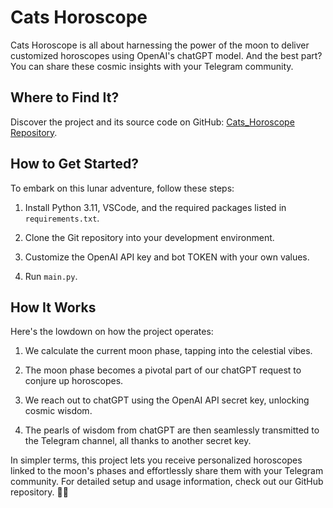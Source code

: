 # Cats Horoscope

Cats Horoscope is all about harnessing the power of the moon to deliver customized horoscopes using OpenAI's chatGPT model. And the best part? You can share these cosmic insights with your Telegram community.

## Where to Find It?

Discover the project and its source code on GitHub: [Cats_Horoscope Repository](https://github.com/dane1k/Cats_Horoscope).

## How to Get Started?

To embark on this lunar adventure, follow these steps:

1. Install Python 3.11, VSCode, and the required packages listed in `requirements.txt`.

2. Clone the Git repository into your development environment.

3. Customize the OpenAI API key and bot TOKEN with your own values.

4. Run `main.py`.

## How It Works

Here's the lowdown on how the project operates:

1. We calculate the current moon phase, tapping into the celestial vibes.

2. The moon phase becomes a pivotal part of our chatGPT request to conjure up horoscopes.

3. We reach out to chatGPT using the OpenAI API secret key, unlocking cosmic wisdom.

4. The pearls of wisdom from chatGPT are then seamlessly transmitted to the Telegram channel, all thanks to another secret key.

In simpler terms, this project lets you receive personalized horoscopes linked to the moon's phases and effortlessly share them with your Telegram community. For detailed setup and usage information, check out our GitHub repository. 🌙✨
